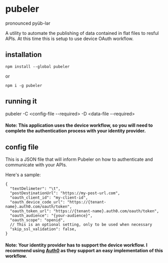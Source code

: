 # pubeler

pronounced pyüb-lər

A utility to automate the publishing of data contained in flat files to resful APIs. At this time this is setup to use device OAuth workflow.

## installation

```
npm install --global pubeler
```

or

```
npm i -g pubeler
```

## running it

pubeler -C <config-file --required> -D <data-file --required>

#### Note: This application uses the device workflow, so you will need to complete the authentication process with your identity provider.

## config file

This is a JSON file that will inform Pubeler on how to authenticate and communicate with your APIs.

Here's a sample:

```
{
  "textDelimeter": "\t",
  "postDestinationUrl": "https://my-post-url.com",
  "oauth_client_id": "my-client-id",
  "oauth_device_code_url": "https://{tenant-name}.auth0.com/oauth/token",
  "oauth_token_url": "https://{tenant-name}.auth0.com/oauth/token",
  "oauth_audience": "{your-audience}",
  "oauth_scope": "openid",
  // This is an optional setting, only to be used when necessary
  "skip_ssl_validation": false,
}
```

#### Note: Your identity provider has to support the device workflow. I recommend using [Auth0](https://auth0.com/docs/flows/concepts/device-auth) as they support an easy implementation of this workflow.
